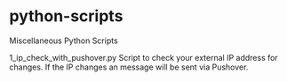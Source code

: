 # python-scripts
Miscellaneous Python Scripts

1_ip_check_with_pushover.py
Script to check your external IP address for changes. If the IP changes an message will be sent via Pushover.
